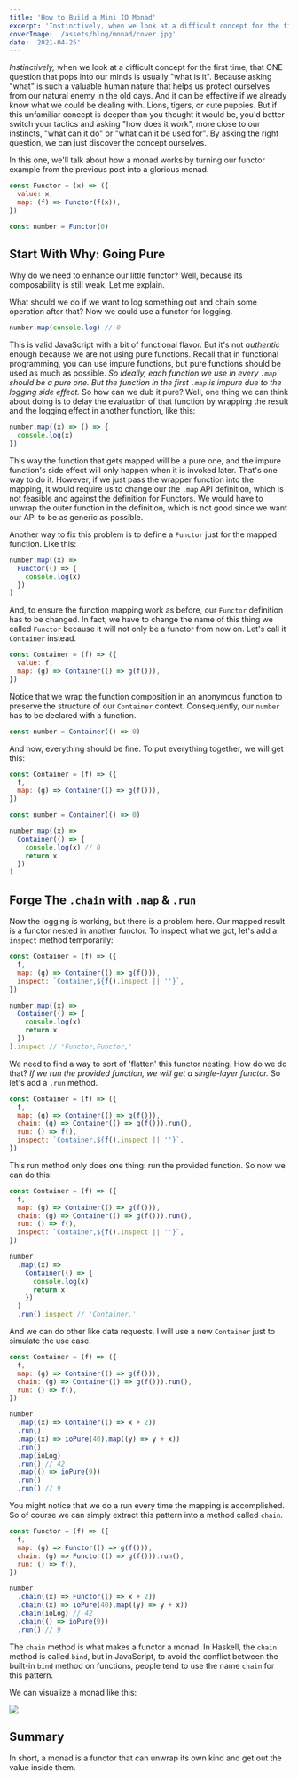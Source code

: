 ```yaml
---
title: 'How to Build a Mini IO Monad'
excerpt: 'Instinctively, when we look at a difficult concept for the first time, that ONE question that pops into our minds is usually "what is it". Because asking "what" is such a valuable human nature that helps us protect ourselves from our natural enemy in the old days. And it can be effective if we already know what we could be dealing with. Lions, tigers, or cute puppies. But if this unfamiliar concept is deeper than you thought it would be, you''d better switch your tactics and asking "how does it work", more close to our instincts, "what can it do" or "what can it be used for". By asking the right question, we can just discover the concept ourselves.'
coverImage: '/assets/blog/monad/cover.jpg'
date: '2021-04-25'
---
```


_Instinctively,_ when we look at a difficult concept for the first time, that ONE question that pops into our minds is usually "what is it". Because asking "what" is such a valuable human nature that helps us protect ourselves from our natural enemy in the old days. And it can be effective if we already know what we could be dealing with. Lions, tigers, or cute puppies. But if this unfamiliar concept is deeper than you thought it would be, you'd better switch your tactics and asking "how does it work", more close to our instincts, "what can it do" or "what can it be used for". By asking the right question, we can just discover the concept ourselves.

In this one, we'll talk about how a monad works by turning our functor example from the previous post into a glorious monad.

```js
const Functor = (x) => ({
  value: x,
  map: (f) => Functor(f(x)),
})

const number = Functor(0)
```

## Start With Why: Going Pure

Why do we need to enhance our little functor? Well, because its composability is still weak. Let me explain.

What should we do if we want to log something out and chain some operation after that? Now we could use a functor for logging.

```js
number.map(console.log) // 0
```

This is valid JavaScript with a bit of functional flavor. But it's not _authentic_ enough because we are not using pure functions. Recall that in functional programming, you can use impure functions, but pure functions should be used as much as possible. _So ideally, each function we use in every `.map` should be a pure one. But the function in the first `.map` is impure due to the logging side effect._ So how can we dub it pure? Well, one thing we can think about doing is to delay the evaluation of that function by wrapping the result and the logging effect in another function, like this:

```js
number.map((x) => () => {
  console.log(x)
})
```

This way the function that gets mapped will be a pure one, and the impure function's side effect will only happen when it is invoked later. That's one way to do it. However, if we just pass the wrapper function into the mapping, it would require us to change our the `.map` API definition, which is not feasible and against the definition for Functors. We would have to unwrap the outer function in the definition, which is not good since we want our API to be as generic as possible.

Another way to fix this problem is to define a `Functor` just for the mapped function. Like this:

```js
number.map((x) =>
  Functor(() => {
    console.log(x)
  })
)
```

And, to ensure the function mapping work as before, our `Functor` definition has to be changed. In fact, we have to change the name of this thing we called `Functor` because it will not only be a functor from now on. Let's call it `Container` instead.

```js
const Container = (f) => ({
  value: f,
  map: (g) => Container(() => g(f())),
})
```

Notice that we wrap the function composition in an anonymous function to preserve the structure of our `Container` context. Consequently, our `number` has to be declared with a function.

```js
const number = Container(() => 0)
```

And now, everything should be fine. To put everything together, we will get this:

```js
const Container = (f) => ({
  f,
  map: (g) => Container(() => g(f())),
})

const number = Container(() => 0)

number.map((x) =>
  Container(() => {
    console.log(x) // 0
    return x
  })
)
```

## Forge The `.chain` with `.map` & `.run`

Now the logging is working, but there is a problem here. Our mapped result is a functor nested in another functor. To inspect what we got, let's add a `inspect` method temporarily:

```js
const Container = (f) => ({
  f,
  map: (g) => Container(() => g(f())),
  inspect: `Container,${f().inspect || ''}`,
})

number.map((x) =>
  Container(() => {
    console.log(x)
    return x
  })
).inspect // 'Functor,Functor,'
```

We need to find a way to sort of 'flatten' this functor nesting. How do we do that? _If we run the provided function, we will get a single-layer functor._ So let's add a `.run` method.

```js
const Container = (f) => ({
  f,
  map: (g) => Container(() => g(f())),
  chain: (g) => Container(() => g(f())).run(),
  run: () => f(),
  inspect: `Container,${f().inspect || ''}`,
})
```

This run method only does one thing: run the provided function. So now we can do this:

```js
const Container = (f) => ({
  f,
  map: (g) => Container(() => g(f())),
  chain: (g) => Container(() => g(f())).run(),
  run: () => f(),
  inspect: `Container,${f().inspect || ''}`,
})

number
  .map((x) =>
    Container(() => {
      console.log(x)
      return x
    })
  )
  .run().inspect // 'Container,'
```

And we can do other like data requests. I will use a new `Container` just to simulate the use case.

```js
const Container = (f) => ({
  f,
  map: (g) => Container(() => g(f())),
  chain: (g) => Container(() => g(f())).run(),
  run: () => f(),
})

number
  .map((x) => Container(() => x + 2))
  .run()
  .map((x) => ioPure(40).map((y) => y + x))
  .run()
  .map(ioLog)
  .run() // 42
  .map(() => ioPure(9))
  .run()
  .run() // 9
```

You might notice that we do a run every time the mapping is accomplished. So of course we can simply extract this pattern into a method called `chain`.

```js
const Functor = (f) => ({
  f,
  map: (g) => Functor(() => g(f())),
  chain: (g) => Functor(() => g(f())).run(),
  run: () => f(),
})

number
  .chain((x) => Functor(() => x + 2))
  .chain((x) => ioPure(40).map((y) => y + x))
  .chain(ioLog) // 42
  .chain(() => ioPure(9))
  .run() // 9
```

The `chain` method is what makes a functor a monad. In Haskell, the `chain` method is called `bind`, but in JavaScript, to avoid the conflict between the built-in `bind` method on functions, people tend to use the name `chain` for this pattern.

We can visualize a monad like this:

![](/assets/blog/monad/monad.png)

## Summary

In short, a monad is a functor that can unwrap its own kind and get out the value inside them.
